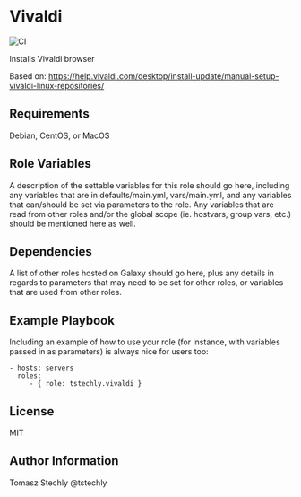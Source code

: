 Vivaldi
=========
![CI](https://github.com/tstechly/ansible-role-vivaldi/workflows/CI/badge.svg)

Installs Vivaldi browser

Based on: https://help.vivaldi.com/desktop/install-update/manual-setup-vivaldi-linux-repositories/

Requirements
------------

Debian, CentOS, or MacOS

Role Variables
--------------

A description of the settable variables for this role should go here, including any variables that are in defaults/main.yml, vars/main.yml, and any variables that can/should be set via parameters to the role. Any variables that are read from other roles and/or the global scope (ie. hostvars, group vars, etc.) should be mentioned here as well.

Dependencies
------------

A list of other roles hosted on Galaxy should go here, plus any details in regards to parameters that may need to be set for other roles, or variables that are used from other roles.

Example Playbook
----------------

Including an example of how to use your role (for instance, with variables passed in as parameters) is always nice for users too:

    - hosts: servers
      roles:
         - { role: tstechly.vivaldi }

License
-------

MIT

Author Information
------------------

Tomasz Stechly
@tstechly

